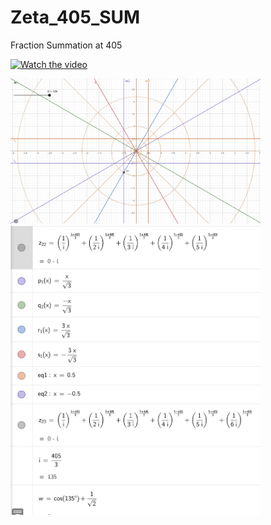 # Zeta_405_SUM
Fraction Summation at 405

[![Watch the video](https://img.youtube.com/vi/mCS7nKO-Xfg/0.jpg)](https://youtu.be/mCS7nKO-Xfg)

<img src="Screenshot 2023-03-01 212815.jpg" width="400"/>
<img src="Screenshot 2023-03-01 212953.jpg" width="400"/>
